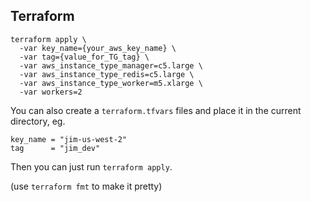 Terraform
---------

```
terraform apply \
  -var key_name={your_aws_key_name} \
  -var tag={value_for_TG_tag} \
  -var aws_instance_type_manager=c5.large \
  -var aws_instance_type_redis=c5.large \
  -var aws_instance_type_worker=m5.xlarge \
  -var workers=2
```

You can also create a `terraform.tfvars` files
and place it in the current directory, eg.

```
key_name = "jim-us-west-2"
tag      = "jim_dev"
```

Then you can just run `terraform apply`.

(use `terraform fmt` to make it pretty)


